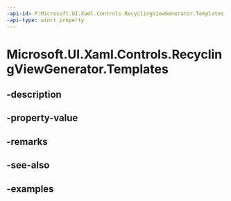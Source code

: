 ```yaml
---
-api-id: P:Microsoft.UI.Xaml.Controls.RecyclingViewGenerator.Templates
-api-type: winrt property
---
```


<!-- Property syntax.
public IMap<DataTemplate> Templates { get;  set; }
-->

# Microsoft.UI.Xaml.Controls.RecyclingViewGenerator.Templates

## -description

## -property-value

## -remarks

## -see-also

## -examples

